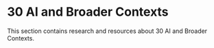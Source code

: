 # 30 AI and Broader Contexts

This section contains research and resources about 30 AI and Broader Contexts.